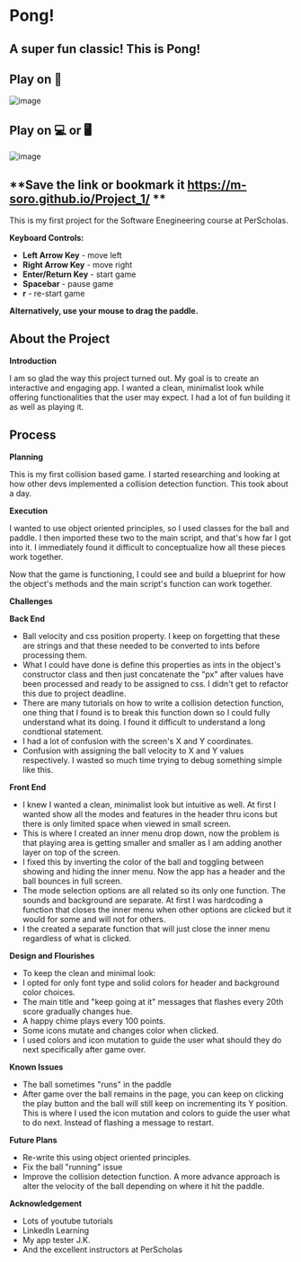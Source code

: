 # Pong!

## **A super fun classic! This is Pong!**

## Play on 📱

![image](image/demo-mobile.jpeg)

## Play on 💻 or 🖥️

![image](image/demo.gif)

## **Save the link or bookmark it https://m-soro.github.io/Project_1/ **

This is my first project for the Software Enegineering course at PerScholas.

**Keyboard Controls:**

- **Left Arrow Key** - move left
- **Right Arrow Key** - move right
- **Enter/Return Key** - start game
- **Spacebar** - pause game
- **r** - re-start game

**Alternatively, use your mouse to drag the paddle.**

## About the Project

**Introduction**

I am so glad the way this project turned out. My goal is to create an interactive and engaging app.
I wanted a clean, minimalist look while offering functionalities that the user may expect.
I had a lot of fun building it as well as playing it.

## Process

**Planning**

This is my first collision based game. I started researching and looking at how other devs implemented a collision detection function. This took about a day.

**Execution**

I wanted to use object oriented principles, so I used classes for the ball and paddle. I then imported these two to the main script, and that's how far I got into it. I immediately found it difficult to conceptualize how all these pieces work together.

Now that the game is functioning, I could see and build a blueprint for how the object's methods and the main script's function can work together.

**Challenges**

**Back End**

- Ball velocity and css position property. I keep on forgetting that these are strings and that these needed to be converted to ints before processing them.
- What I could have done is define this properties as ints in the object's constructor class and then just concatenate the "px" after values have been processed and ready to be assigned to css. I didn't get to refactor this due to project deadline.
- There are many tutorials on how to write a collision detection function, one thing that I found is to break this function down so I could fully understand what its doing. I found it difficult to understand a long condtional statement.
- I had a lot of confusion with the screen's X and Y coordinates.
- Confusion with assigning the ball velocity to X and Y values respectively. I wasted so much time trying to debug something simple like this.

**Front End**

- I knew I wanted a clean, minimalist look but intuitive as well. At first I wanted show all the modes and features in the header thru icons but there is only limited space when viewed in small screen.
- This is where I created an inner menu drop down, now the problem is that playing area is getting smaller and smaller as I am adding another layer on top of the screen.
- I fixed this by inverting the color of the ball and toggling between showing and hiding the inner menu. Now the app has a header and the ball bounces in full screen.
- The mode selection options are all related so its only one function. The sounds and background are separate. At first I was hardcoding a function that closes the inner menu when other options are clicked but it would for some and will not for others.
- I the created a separate function that will just close the inner menu regardless of what is clicked.

**Design and Flourishes**

- To keep the clean and minimal look:
- I opted for only font type and solid colors for header and background color choices.
- The main title and "keep going at it" messages that flashes every 20th score gradually changes hue.
- A happy chime plays every 100 points.
- Some icons mutate and changes color when clicked.
- I used colors and icon mutation to guide the user what should they do next specifically after game over.

**Known Issues**

- The ball sometimes "runs" in the paddle
- After game over the ball remains in the page, you can keep on clicking the play button and the ball will still keep on incrementing its Y position. This is where I used the icon mutation and colors to guide the user what to do next. Instead of flashing a message to restart.

**Future Plans**

- Re-write this using object oriented principles.
- Fix the ball "running" issue
- Improve the collision detection function. A more advance approach is alter the velocity of the ball depending on where it hit the paddle.

**Acknowledgement**

- Lots of youtube tutorials
- LinkedIn Learning
- My app tester J.K.
- And the excellent instructors at PerScholas
